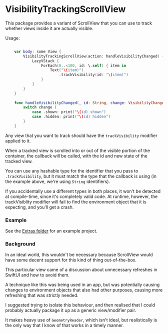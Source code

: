 # VisibilityTrackingScrollView

This package provides a variant of ScrollView that you can use to track whether views inside it are actually visible.

Usage: 

```swift

    var body: some View {
        VisibilityTrackingScrollView(action: handleVisibilityChanged) {
            LazyVStack {
                ForEach(0..<100, id: \.self) { item in
                    Text("\(item)")
                        .trackVisibility(id: "\(item)")
                }
            }
        }
    }
    
    func handleVisibilityChanged(_ id: String, change: VisibilityChange) {
        switch change {
            case .shown: print("\(id) shown")
            case .hidden: print("\(id) hidden")
        }
    }

```

Any view that you want to track should have the `trackVisibility` modifier applied to it. 

When a tracked view is scrolled into or out of the visible portion of the container, the callback will be called, with the id and new state of the tracked view.

You can use any hashable type for the identifier that you pass to `.trackVisibility`, but it must match the type that the callback is using (in the example above, we're using `String` identifiers).

If you accidentally use a different types in both places, it won't be detected at compile-time, since it's completely valid code. At runtime, however, the trackVisiblity modifier will fail to find the environment object that it is expecting, and you'll get a crash. 

### Example

See the [Extras folder](/Extras) for an example project.

### Background

In an ideal world, this wouldn't be necessary because ScrollView would have some decent support for this kind of thing out-of-the-box.

This particular view came of a discussion about unnecessary refreshes in SwiftUI and how to avoid them. 

A technique like this was being used in an app, but was potentially causing changes to environment objects that also had other purposes, causing more refreshing that was strictly needed. 

I suggested trying to isolate this behaviour, and then realised that I could probably actually package it up as a generic view/modifier pair.

It makes heavy use of `GeometryReader`, which isn't ideal, but realistically is the only way that I know of that works in a timely manner.   
